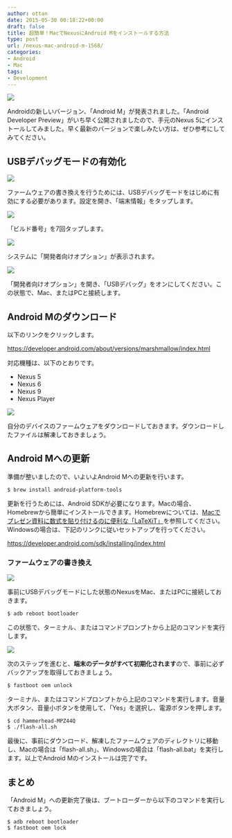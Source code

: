 ```yaml
---
author: ottan
date: 2015-05-30 00:18:22+00:00
draft: false
title: 超簡単！MacでNexusにAndroid Mをインストールする方法
type: post
url: /nexus-mac-android-m-1568/
categories:
- Android
- Mac
tags:
- Development
---
```


![](/images/2015/05/150529-5568fa2b9a7c5.jpg)






Androidの新しいバージョン、「Android M」が発表されました。「Android Developer Preview」がいち早く公開されましたので、手元のNexus 5にインストールしてみました。早く最新のバージョンで楽しみたい方は、ぜひ参考にしてみてください。





## USBデバッグモードの有効化





![](/images/2015/05/150530-556901d27170f.png)






ファームウェアの書き換えを行うためには、USBデバッグモードをはじめに有効にする必要があります。設定を開き、「端末情報」をタップします。





![](/images/2015/05/150530-556901d6296eb.png)






「ビルド番号」を7回タップします。





![](/images/2015/05/150530-556901d96dcc7.png)






システムに「開発者向けオプション」が表示されます。





![](/images/2015/05/150530-556901dce4b54.png)






「開発者向けオプション」を開き、「USBデバッグ」をオンにしてください。この状態で、Mac、またはPCと接続します。





## Android Mのダウンロード





以下のリンクをクリックします。



https://developer.android.com/about/versions/marshmallow/index.html



対応機種は、以下のとおりです。






  * Nexus 5
  * Nexus 6
  * Nexus 9
  * Nexus Player




![](/images/2015/05/150529-5568fa2d38d65.png)






自分のデバイスのファームウェアをダウンロードしておきます。ダウンロードしたファイルは解凍しておきましょう。





## Android Mへの更新





準備が整いましたので、いよいよAndroid Mへの更新を行います。




    
    $ brew install android-platform-tools





更新を行うためには、Android SDKが必要になります。Macの場合、Homebrewから簡単にインストールできます。Homebrewについては、[Macでプレゼン資料に数式を貼り付けるのに便利な「LaTeXiT」](https://ottan.xyz/mac-latex-presentation-92/)を参照してください。Windowsの場合は、下記のリンクに従いセットアップを行ってください。



https://developer.android.com/sdk/installing/index.html



### ファームウェアの書き換え





![](/images/2015/05/150529-5568fa2fe4b80.jpg)






事前にUSBデバッグモードにした状態のNexusをMac、またはPCに接続しておきます。




    
    $ adb reboot bootloader





この状態で、ターミナル、またはコマンドプロンプトから上記のコマンドを実行します。





![](/images/2015/05/150529-5568fa31356e4.jpg)






次のステップを進むと、**端末のデータがすべて初期化されます**ので、事前に必ずバックアップを取得しておきましょう。




    
    $ fastboot oem unlock





ターミナル、またはコマンドプロンプトから上記のコマンドを実行します。音量大ボタン、音量小ボタンを使用して、「Yes」を選択し、電源ボタンを押します。




    
    $ cd hammerhead-MPZ44Q
    $ ./flash-all.sh





最後に、事前にダウンロード、解凍したファームウェアのディレクトリに移動し、Macの場合は「flash-all.sh」、Windowsの場合は「flash-all.bat」を実行します。以上でAndroid Mのインストールは完了です。





## まとめ





「Android M」への更新完了後は、ブートローダーから以下のコマンドを実行しておきましょう。




    
    $ adb reboot bootloader
    $ fastboot oem lock
